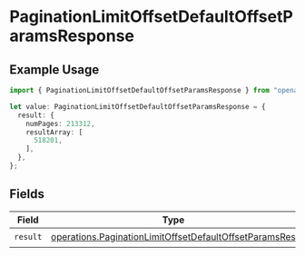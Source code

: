 # PaginationLimitOffsetDefaultOffsetParamsResponse

## Example Usage

```typescript
import { PaginationLimitOffsetDefaultOffsetParamsResponse } from "openapi/sdk/models/operations";

let value: PaginationLimitOffsetDefaultOffsetParamsResponse = {
  result: {
    numPages: 213312,
    resultArray: [
      518201,
    ],
  },
};
```

## Fields

| Field                                                                                                                                   | Type                                                                                                                                    | Required                                                                                                                                | Description                                                                                                                             |
| --------------------------------------------------------------------------------------------------------------------------------------- | --------------------------------------------------------------------------------------------------------------------------------------- | --------------------------------------------------------------------------------------------------------------------------------------- | --------------------------------------------------------------------------------------------------------------------------------------- |
| `result`                                                                                                                                | [operations.PaginationLimitOffsetDefaultOffsetParamsRes](../../../sdk/models/operations/paginationlimitoffsetdefaultoffsetparamsres.md) | :heavy_check_mark:                                                                                                                      | N/A                                                                                                                                     |